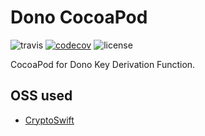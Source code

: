 # Dono CocoaPod
![travis](https://travis-ci.org/dono-app/dono-pod.svg?branch=master) [![codecov](https://codecov.io/gh/dono-app/dono-pod/branch/master/graph/badge.svg)](https://codecov.io/gh/dono-app/dono-pod)
![license](https://img.shields.io/badge/license-GPLv3-blue.svg?link=https://github.com/dono-app/ios/blob/master/LICENSE)

CocoaPod for Dono Key Derivation Function.

## OSS used

- [CryptoSwift](https://github.com/krzyzanowskim/CryptoSwift)
